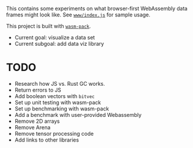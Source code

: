 This contains some experiments on what browser-first WebAssembly data frames might look like. See [`www/index.js`](www/index.js) for sample usage.

This project is built with [`wasm-pack`](https://rustwasm.github.io/docs/wasm-pack/). 

- Current goal: visualize a data set
- Current subgoal: add data viz library

# TODO

- Research how JS vs. Rust GC works.
- Return errors to JS
- Add boolean vectors with `bitvec`
- Set up unit testing with wasm-pack
- Set up benchmarking with wasm-pack
- Add a benchmark with user-provided Webassembly
- Remove 2D arrays
- Remove Arena
- Remove tensor processing code
- Add links to other libraries
